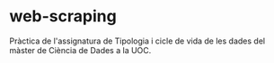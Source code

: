 # web-scraping
Pràctica de l'assignatura de Tipologia i cicle de vida de les dades del màster de Ciència de Dades a la UOC.
